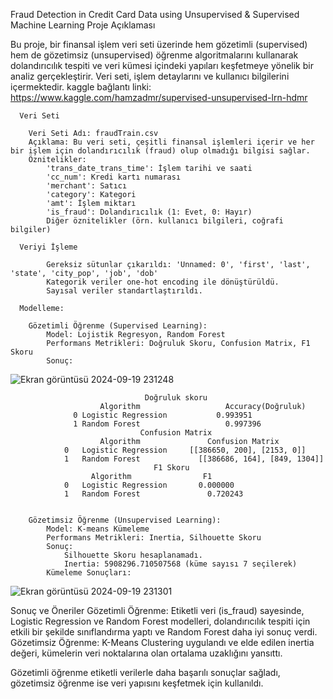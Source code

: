 Fraud Detection in Credit Card Data using Unsupervised & Supervised Machine Learning
Proje Açıklaması

  Bu proje, bir finansal işlem veri seti üzerinde hem gözetimli (supervised) hem de gözetimsiz (unsupervised) öğrenme algoritmalarını kullanarak 
  dolandırıcılık tespiti ve veri kümesi içindeki yapıları keşfetmeye yönelik bir analiz gerçekleştirir. Veri seti, işlem detaylarını ve kullanıcı bilgilerini içermektedir.
  kaggle bağlantı linki:
    https://www.kaggle.com/hamzadmr/supervised-unsupervised-lrn-hdmr
  
      Veri Seti
      
        Veri Seti Adı: fraudTrain.csv
        Açıklama: Bu veri seti, çeşitli finansal işlemleri içerir ve her bir işlem için dolandırıcılık (fraud) olup olmadığı bilgisi sağlar.
        Öznitelikler:
            'trans_date_trans_time': İşlem tarihi ve saati
            'cc_num': Kredi kartı numarası
            'merchant': Satıcı
            'category': Kategori
            'amt': İşlem miktarı
            'is_fraud': Dolandırıcılık (1: Evet, 0: Hayır)
            Diğer öznitelikler (örn. kullanıcı bilgileri, coğrafi bilgiler)
      
      Veriyi İşleme
     
            Gereksiz sütunlar çıkarıldı: 'Unnamed: 0', 'first', 'last', 'state', 'city_pop', 'job', 'dob'
            Kategorik veriler one-hot encoding ile dönüştürüldü.
            Sayısal veriler standartlaştırıldı.
      
      Modelleme:
      
        Gözetimli Öğrenme (Supervised Learning):
            Model: Lojistik Regresyon, Random Forest
            Performans Metrikleri: Doğruluk Skoru, Confusion Matrix, F1 Skoru
            Sonuç: 
   ![Ekran görüntüsü 2024-09-19 231248](https://github.com/user-attachments/assets/8fcd671f-7189-400a-a723-4a2c36fab5d5)

                                  Doğruluk skoru
                        Algorithm	                Accuracy(Doğruluk)
                  0	Logistic Regression	          0.993951
                  1	Random Forest	                0.997396
                                 Confusion Matrix
                        Algorithm	            Confusion Matrix
                0	Logistic Regression	    [[386650, 200], [2153, 0]]
                1	Random Forest	          [[386686, 164], [849, 1304]]
                                    F1 Skoru
                      Algorithm	               F1
                0	Logistic Regression	      0.000000
                1	Random Forest	            0.720243
      
      
        Gözetimsiz Öğrenme (Unsupervised Learning):
            Model: K-means Kümeleme
            Performans Metrikleri: Inertia, Silhouette Skoru
            Sonuç: 
                Silhouette Skoru hesaplanamadı.
                Inertia: 5908296.710507568 (küme sayısı 7 seçilerek)
            Kümeleme Sonuçları:
  ![Ekran görüntüsü 2024-09-19 231301](https://github.com/user-attachments/assets/b44fb935-7163-4b86-96ff-57dca8431b25)

            
  


Sonuç ve Öneriler
    Gözetimli Öğrenme: 
        Etiketli veri (is_fraud) sayesinde, Logistic Regression ve Random Forest modelleri, 
        dolandırıcılık tespiti için etkili bir şekilde sınıflandırma yaptı ve Random Forest daha iyi sonuç verdi.
    Gözetimsiz Öğrenme: 
        K-Means Clustering uygulandı ve elde edilen inertia değeri, kümelerin veri noktalarına olan ortalama uzaklığını yansıttı.

Gözetimli öğrenme etiketli verilerle daha başarılı sonuçlar sağladı, gözetimsiz öğrenme ise veri yapısını keşfetmek için kullanıldı.

   
